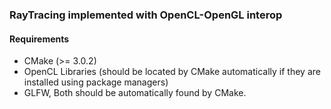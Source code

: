 ### RayTracing implemented with OpenCL-OpenGL interop

#### Requirements

* CMake (>= 3.0.2)
* OpenCL Libraries (should be located by CMake automatically if they are installed using package
  managers)
* GLFW, Both should be automatically found by CMake.
